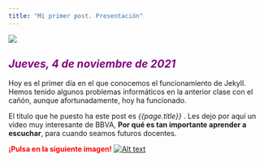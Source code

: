 ```yaml
---
title: "Mi primer post. Presentación"
---
```

![](https://media3.giphy.com/media/bZVnr05ibCddKi5eFR/giphy.gif?cid=ecf05e47hjqm57msk6iaoeortlqk5ubzba4dbzk3may7ovkl&rid=giphy.gif&ct=g)

## <span style="color:purple"> *Jueves, 4 de noviembre de 2021*

Hoy es el primer día en el que conocemos el funcionamiento de Jekyll. Hemos tenido algunos problemas informáticos en la anterior clase con el cañón, aunque afortunadamente, hoy ha funcionado. 

El título que he puesto ha este post es *{{page.title}}* . Les dejo por aquí un vídeo muy interesante de BBVA, **Por qué es tan importante aprender a escuchar**, para cuando seamos futuros docentes.

 <span style="color:red"> **¡Pulsa en la siguiente imagen!** 
[![Alt text](https://encrypted-tbn0.gstatic.com/images?q=tbn:ANd9GcSXEgcLT3zn9kTGCdxEACfaGw9pkt3BtJMehA&usqp=CAU)](https://youtu.be/LtMQDPAnauE)
